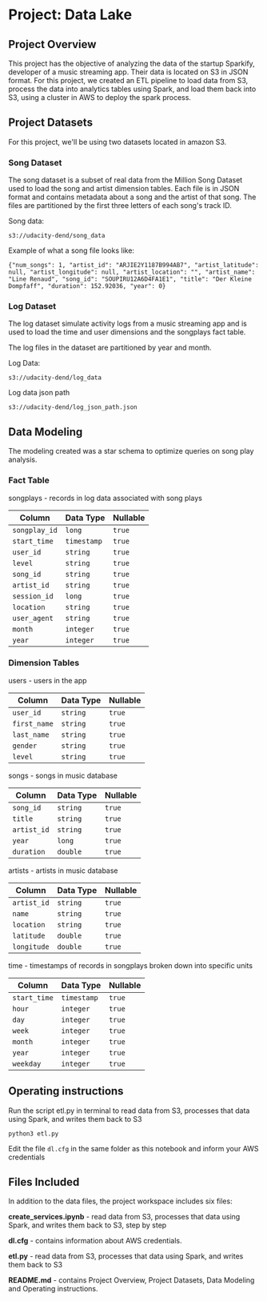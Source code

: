 # Project: Data Lake

## Project Overview

This project has the objective of analyzing the data of the startup Sparkify, developer of a music streaming app. Their data is located on S3 in JSON format. For this project, we created an ETL pipeline to load data from S3, process the data into analytics tables using Spark, and load them back into S3, using a cluster in AWS to deploy the spark process.

## Project Datasets

For this project, we'll be using two datasets located in amazon S3.

### Song Dataset

The song dataset is a subset of real data from the Million Song Dataset used to load the song and artist dimension tables. Each file is in JSON format and contains metadata about a song and the artist of that song. The files are partitioned by the first three letters of each song's track ID.

Song data:
```
s3://udacity-dend/song_data
```

Example of what a song file looks like:

```
{"num_songs": 1, "artist_id": "ARJIE2Y1187B994AB7", "artist_latitude": null, "artist_longitude": null, "artist_location": "", "artist_name": "Line Renaud", "song_id": "SOUPIRU12A6D4FA1E1", "title": "Der Kleine Dompfaff", "duration": 152.92036, "year": 0}
```

### Log Dataset

The log dataset simulate activity logs from a music streaming app and is used to load the time and user dimensions and the songplays fact table.

The log files in the dataset are partitioned by year and month.

Log Data:
```
s3://udacity-dend/log_data
```

Log data json path
```
s3://udacity-dend/log_json_path.json
```

## Data Modeling

The modeling created was a star schema to optimize queries on song play analysis.


### Fact Table

songplays - records in log data associated with song plays

| Column | Data Type | Nullable |
| ------ | ---- | ---- | 
| `songplay_id` | `long` | `true` |
| `start_time` | `timestamp` | `true` | 
| `user_id` | `string` | `true` | 
| `level` | `string` | `true` | 
| `song_id` | `string` | `true` | 
| `artist_id` | `string` | `true` | 
| `session_id` | `long` | `true` | 
| `location` | `string` | `true` | 
| `user_agent` | `string` | `true` | 
| `month` | `integer` | `true` | 
| `year` | `integer` | `true` | 

### Dimension Tables

users - users in the app

| Column | Data Type | Nullable | 
| ------ | ---- | ---- | 
| `user_id` | `string` | `true` | 
| `first_name` | `string ` | `true` | 
| `last_name` | `string ` | `true` | 
| `gender` | `string ` | `true` | 
| `level` | `string ` | `true` | 

songs - songs in music database

| Column | Data Type | Nullable | 
| ------ | ---- | ---- | 
| `song_id` | `string ` | `true` |
| `title` | `string ` | `true` | 
| `artist_id` | `string ` | `true` | 
| `year` | `long ` | `true ` | 
| `duration` | `double ` | `true` | 

artists - artists in music database

| Column | Data Type | Nullable |
| ------ | ---- | ---- |
| `artist_id` | `string ` | `true` | 
| `name` | `string ` | `true` | 
| `location` | `string ` | `true` | 
| `latitude` | `double` | `true` | 
| `longitude` | `double` | `true` | 

time - timestamps of records in songplays broken down into specific units

| Column | Data Type | Nullable | 
| ------ | ---- | ---- | 
| `start_time` | `timestamp` | `true` | 
| `hour` | `integer` | `true` | 
| `day` | `integer` | `true` | 
| `week` | `integer` | `true` | 
| `month` | `integer` | `true` | 
| `year` | `integer` | `true` | 
| `weekday` | `integer` | `true` | 

## Operating instructions

Run the script etl.py in terminal to read data from S3, processes that data using Spark, and writes them back to S3

```
python3 etl.py
```

Edit the file `dl.cfg` in the same folder as this notebook and inform your AWS credentials


## Files Included

In addition to the data files, the project workspace includes six files:

**create_services.ipynb** - read data from S3, processes that data using Spark, and writes them back to S3, step by step

**dl.cfg** - contains information about AWS credentials.

**etl.py** - read data from S3, processes that data using Spark, and writes them back to S3

**README.md** - contains Project Overview, Project Datasets, Data Modeling and Operating instructions.